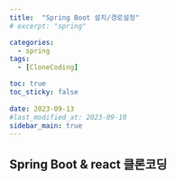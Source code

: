 ```yaml
---
title:  "Spring Boot 설치/경로설정"
# excerpt: "spring"

categories:
  - spring
tags:
  - [CloneCoding]

toc: true
toc_sticky: false
 
date: 2023-09-13
#last_modified_at: 2023-09-10
sidebar_main: true
---
```

## Spring Boot & react 클론코딩

